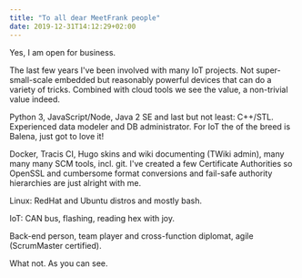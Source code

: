 ```yaml
---
title: "To all dear MeetFrank people"
date: 2019-12-31T14:12:29+02:00
---
```


Yes, I am open for business.

The last few years I've been involved with many IoT projects. Not super-small-scale embedded but reasonably powerful devices that can do a variety of tricks. Combined with cloud tools we see the value, a non-trivial value indeed.

Python 3, JavaScript/Node, Java 2 SE and last but not least: C++/STL. Experienced data modeler and DB administrator. For IoT the of the breed is Balena, just got to love it!

Docker, Tracis CI, Hugo skins and wiki documenting (TWiki admin), many many many SCM tools, incl. git. I've created a few Certificate Authorities so OpenSSL and cumbersome format conversions and fail-safe authority hierarchies are just alright with me. 

Linux: RedHat and Ubuntu distros and mostly bash.

IoT: CAN bus, flashing, reading hex with joy.

Back-end person, team player and cross-function diplomat, agile (ScrumMaster certified).

What not. As you can see.






